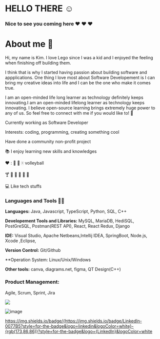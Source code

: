# HELLO THERE  :relaxed:

### Nice to see you coming here :heart: :heart: :heart:

# About me :girl:

Hi, my name is Kim. I love Lego since I was a kid and I enjoyed the feeling when finishing off building them.

I think that is why I started having passion about building software and appplications. One thing I love most about Software Developement is I can bring my creative ideas into life and I can be the one who make it comes true. 

I am an open-minded life long learner as technology definitely keeps innovating.I am an open-minded lifelong learner as technology keeps innovating.  I believe open-source learning brings extremely huge power to any of us. So feel free to connect with me if you would like to!  :sparkling_heart:


Currently working as Software Developer

Interests: coding, programming, creating something cool 

Have done a community non-profit project 


📚 I enjoy learning new skills and knowledges

:hearts: :  :bicyclist: :tennis: :mahjong: volleyball 
    
:cocktail: :sushi: :egg: :egg: :cherries: :strawberry:

💻 Like tech stuffs


### Languages and Tools ✍🏻


**Languages:** Java, Javascript, TypeScript, Python, SQL, C++ 

**Developement Tools and Libraries:**  MySQL, MariaDB, HediSQL, PostGreSQL, Postman(REST API), React, React Redux, Django

**IDE:**   Visual Studio, Apache Netbeans,Intellij IDEA, SpringBoot, Node.js, Xcode ,Eclipse, 

**Version Control:** Git/Github

**Operation System: Linux/Unix/Windows

**Other tools:** canva, diagrams.net, figma, QT Design(C++)

### Product Management: 
Agile, Scrum, Sprint, Jira

<img src="{https://img.shields.io/badge/LinkedIn-0077B5?style=for-the-badge&logo=linkedin&logoColor=white}" />

![image]({https://img.shields.io/badge/LinkedIn-0077B5?style=for-the-badge&logo=linkedin&logoColor=white})

https://img.shields.io/badge/{https://img.shields.io/badge/LinkedIn-0077B5?style=for-the-badge&logo=linkedin&logoColor=white}-{rgb(173,86,86)}?style=for-the-badge&logo={LinkedIn}&logoColor=white

